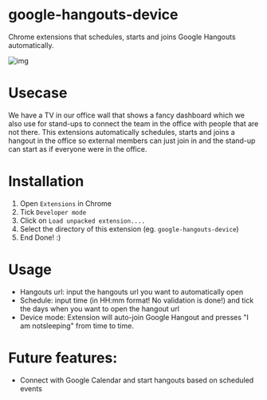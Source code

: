 # google-hangouts-device
Chrome extensions that schedules, starts and joins Google Hangouts automatically.

![img](https://drive.google.com/uc?id=0B1bFpgxlGGQbNGdqS3VCeE1ESUk)

# Usecase
We have a TV in our office wall that shows a fancy dashboard which we also use for
stand-ups to connect the team in the office with people that are not there. This
extensions automatically schedules, starts and joins a hangout in the office so
external members can just join in and the stand-up can start as if everyone were
in the office.

# Installation
1. Open `Extensions` in Chrome
2. Tick `Developer mode`
3. Click on `Load unpacked extension....`
4. Select the directory of this extension (eg. `google-hangouts-device`)
5. End Done! :)

# Usage
- Hangouts url: input the hangouts url you want to automatically open
- Schedule: input time (in HH:mm format! No validation is done!) and tick the days when you want to open the hangout url
- Device mode: Extension will auto-join Google Hangout and presses "I am notsleeping" from time to time.

# Future features:
- Connect with Google Calendar and start hangouts based on scheduled events
